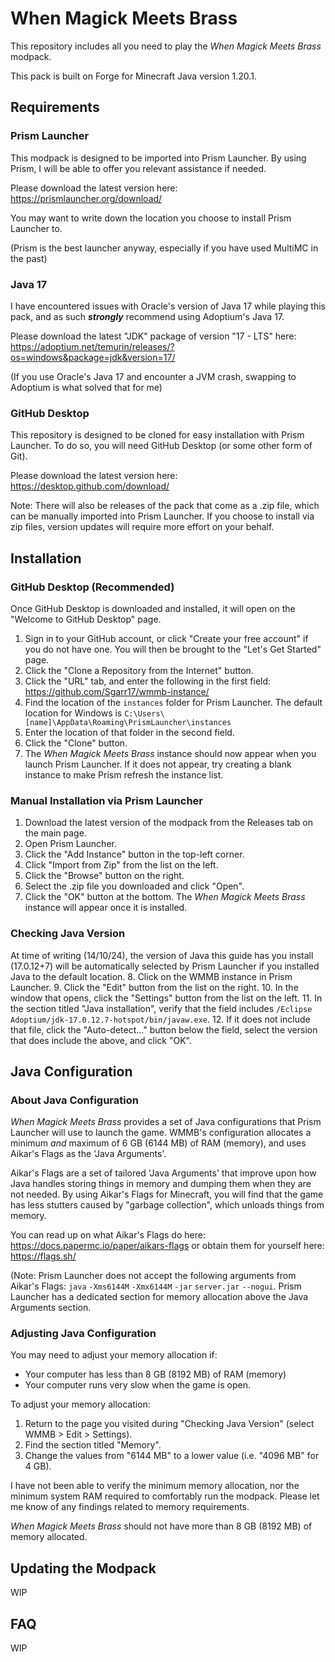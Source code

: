 # When Magick Meets Brass
This repository includes all you need to play the *When Magick Meets Brass* modpack.

This pack is built on Forge for Minecraft Java version 1.20.1.

## Requirements
### Prism Launcher
This modpack is designed to be imported into Prism Launcher. By using Prism, I will be able to offer you relevant assistance if needed.

Please download the latest version here: https://prismlauncher.org/download/

You may want to write down the location you choose to install Prism Launcher to.

(Prism is the best launcher anyway, especially if you have used MultiMC in the past)

### Java 17
I have encountered issues with Oracle's version of Java 17 while playing this pack, and as such ***strongly*** recommend using Adoptium's Java 17.

Please download the latest "JDK" package of version "17 - LTS" here: https://adoptium.net/temurin/releases/?os=windows&package=jdk&version=17/

(If you use Oracle's Java 17 and encounter a JVM crash, swapping to Adoptium is what solved that for me)

### GitHub Desktop
This repository is designed to be cloned for easy installation with Prism Launcher. To do so, you will need GitHub Desktop (or some other form of Git).

Please download the latest version here: https://desktop.github.com/download/

Note: There will also be releases of the pack that come as a .zip file, which can be manually imported into Prism Launcher.  If you choose to install via zip files, version updates will require more effort on your behalf.

## Installation
### GitHub Desktop (Recommended)
Once GitHub Desktop is downloaded and installed, it will open on the "Welcome to GitHub Desktop" page.

1. Sign in to your GitHub account, or click "Create your free account" if you do not have one. You will then be brought to the "Let's Get Started" page.
2. Click the "Clone a Repository from the Internet" button.
3. Click the "URL" tab, and enter the following in the first field: https://github.com/Sgarr17/wmmb-instance/
4. Find the location of the `instances` folder for Prism Launcher. The default location for Windows is `C:\Users\[name]\AppData\Roaming\PrismLauncher\instances`
5. Enter the location of that folder in the second field.
6. Click the "Clone" button.
7. The _When Magick Meets Brass_ instance should now appear when you launch Prism Launcher. If it does not appear, try creating a blank instance to make Prism refresh the instance list.

### Manual Installation via Prism Launcher
1. Download the latest version of the modpack from the Releases tab on the main page.
2. Open Prism Launcher.
3. Click the "Add Instance" button in the top-left corner.
4. Click "Import from Zip" from the list on the left.
5. Click the "Browse" button on the right.
6. Select the .zip file you downloaded and click "Open".
7. Click the "OK" button at the bottom. The _When Magick Meets Brass_ instance will appear once it is installed.

### Checking Java Version
At time of writing (14/10/24), the version of Java this guide has you install (17.0.12+7) will be automatically selected by Prism Launcher if you installed Java to the default location. 
8. Click on the WMMB instance in Prism Launcher.
9. Click the "Edit" button from the list on the right.
10. In the window that opens, click the "Settings" button from the list on the left.
11. In the section titled "Java installation", verify that the field includes `/Eclipse Adoptium/jdk-17.0.12.7-hotspot/bin/javaw.exe`.
12. If it does not include that file, click the "Auto-detect..." button below the field, select the version that does include the above, and click "OK".

## Java Configuration
### About Java Configuration
_When Magick Meets Brass_ provides a set of Java configurations that Prism Launcher will use to launch the game. WMMB's configuration allocates a minimum *and* maximum of 6 GB (6144 MB) of RAM (memory), and uses Aikar's Flags as the 'Java Arguments'.

Aikar's Flags are a set of tailored 'Java Arguments' that improve upon how Java handles storing things in memory and dumping them when they are not needed. By using Aikar's Flags for Minecraft, you will find that the game has less stutters caused by "garbage collection", which unloads things from memory.

You can read up on what Aikar's Flags do here: https://docs.papermc.io/paper/aikars-flags or obtain them for yourself here: https://flags.sh/

(Note: Prism Launcher does not accept the following arguments from Aikar's Flags: `java` `-Xms6144M` `-Xmx6144M` `-jar` `server.jar` `--nogui`. Prism Launcher has a dedicated section for memory allocation above the Java Arguments section.

### Adjusting Java Configuration
You may need to adjust your memory allocation if:
- Your computer has less than 8 GB (8192 MB) of RAM (memory)
- Your computer runs very slow when the game is open.

To adjust your memory allocation:
1. Return to the page you visited during "Checking Java Version" (select WMMB > Edit > Settings).
2. Find the section titled "Memory".
3. Change the values from "6144 MB" to a lower value (i.e. "4096 MB" for 4 GB).

I have not been able to verify the minimum memory allocation, nor the minimum system RAM required to comfortably run the modpack. Please let me know of any findings related to memory requirements.

_When Magick Meets Brass_ should not have more than 8 GB (8192 MB) of memory allocated.

## Updating the Modpack
WIP

## FAQ
WIP
